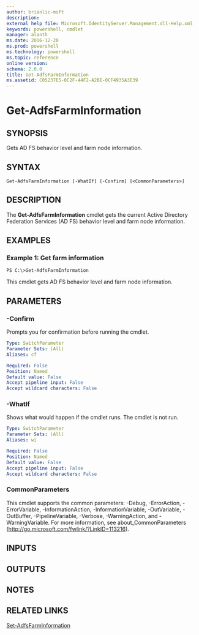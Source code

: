 ```yaml
---
author: brianlic-msft
description: 
external help file: Microsoft.IdentityServer.Management.dll-Help.xml
keywords: powershell, cmdlet
manager: alanth
ms.date: 2016-12-20
ms.prod: powershell
ms.technology: powershell
ms.topic: reference
online version: 
schema: 2.0.0
title: Get-AdfsFarmInformation
ms.assetid: C05237E5-0C2F-44F2-A2BE-0CF4935A3E39
---
```


# Get-AdfsFarmInformation

## SYNOPSIS
Gets AD FS behavior level and farm node information.

## SYNTAX

```
Get-AdfsFarmInformation [-WhatIf] [-Confirm] [<CommonParameters>]
```

## DESCRIPTION
The **Get-AdfsFarmInformation** cmdlet gets the current Active Directory Federation Services (AD FS) behavior level and farm node information.

## EXAMPLES

### Example 1: Get farm information
```
PS C:\>Get-AdfsFarmInformation
```

This cmdlet gets AD FS behavior level and farm node information.

## PARAMETERS

### -Confirm
Prompts you for confirmation before running the cmdlet.

```yaml
Type: SwitchParameter
Parameter Sets: (All)
Aliases: cf

Required: False
Position: Named
Default value: False
Accept pipeline input: False
Accept wildcard characters: False
```

### -WhatIf
Shows what would happen if the cmdlet runs.
The cmdlet is not run.

```yaml
Type: SwitchParameter
Parameter Sets: (All)
Aliases: wi

Required: False
Position: Named
Default value: False
Accept pipeline input: False
Accept wildcard characters: False
```

### CommonParameters
This cmdlet supports the common parameters: -Debug, -ErrorAction, -ErrorVariable, -InformationAction, -InformationVariable, -OutVariable, -OutBuffer, -PipelineVariable, -Verbose, -WarningAction, and -WarningVariable. For more information, see about_CommonParameters (http://go.microsoft.com/fwlink/?LinkID=113216).

## INPUTS

## OUTPUTS

## NOTES

## RELATED LINKS

[Set-AdfsFarmInformation](./Set-AdfsFarmInformation.md)

